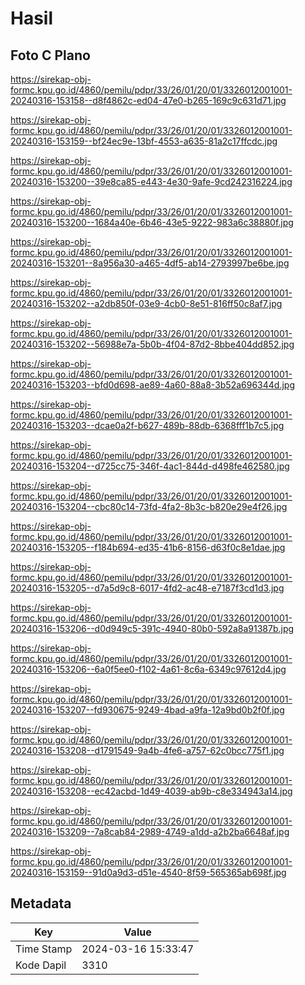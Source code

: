 # Hasil

## Foto C Plano

https://sirekap-obj-formc.kpu.go.id/4860/pemilu/pdpr/33/26/01/20/01/3326012001001-20240316-153158--d8f4862c-ed04-47e0-b265-169c9c631d71.jpg

https://sirekap-obj-formc.kpu.go.id/4860/pemilu/pdpr/33/26/01/20/01/3326012001001-20240316-153159--bf24ec9e-13bf-4553-a635-81a2c17ffcdc.jpg

https://sirekap-obj-formc.kpu.go.id/4860/pemilu/pdpr/33/26/01/20/01/3326012001001-20240316-153200--39e8ca85-e443-4e30-9afe-9cd242316224.jpg

https://sirekap-obj-formc.kpu.go.id/4860/pemilu/pdpr/33/26/01/20/01/3326012001001-20240316-153200--1684a40e-6b46-43e5-9222-983a6c38880f.jpg

https://sirekap-obj-formc.kpu.go.id/4860/pemilu/pdpr/33/26/01/20/01/3326012001001-20240316-153201--8a956a30-a465-4df5-ab14-2793997be6be.jpg

https://sirekap-obj-formc.kpu.go.id/4860/pemilu/pdpr/33/26/01/20/01/3326012001001-20240316-153202--a2db850f-03e9-4cb0-8e51-816ff50c8af7.jpg

https://sirekap-obj-formc.kpu.go.id/4860/pemilu/pdpr/33/26/01/20/01/3326012001001-20240316-153202--56988e7a-5b0b-4f04-87d2-8bbe404dd852.jpg

https://sirekap-obj-formc.kpu.go.id/4860/pemilu/pdpr/33/26/01/20/01/3326012001001-20240316-153203--bfd0d698-ae89-4a60-88a8-3b52a696344d.jpg

https://sirekap-obj-formc.kpu.go.id/4860/pemilu/pdpr/33/26/01/20/01/3326012001001-20240316-153203--dcae0a2f-b627-489b-88db-6368fff1b7c5.jpg

https://sirekap-obj-formc.kpu.go.id/4860/pemilu/pdpr/33/26/01/20/01/3326012001001-20240316-153204--d725cc75-346f-4ac1-844d-d498fe462580.jpg

https://sirekap-obj-formc.kpu.go.id/4860/pemilu/pdpr/33/26/01/20/01/3326012001001-20240316-153204--cbc80c14-73fd-4fa2-8b3c-b820e29e4f26.jpg

https://sirekap-obj-formc.kpu.go.id/4860/pemilu/pdpr/33/26/01/20/01/3326012001001-20240316-153205--f184b694-ed35-41b6-8156-d63f0c8e1dae.jpg

https://sirekap-obj-formc.kpu.go.id/4860/pemilu/pdpr/33/26/01/20/01/3326012001001-20240316-153205--d7a5d9c8-6017-4fd2-ac48-e7187f3cd1d3.jpg

https://sirekap-obj-formc.kpu.go.id/4860/pemilu/pdpr/33/26/01/20/01/3326012001001-20240316-153206--d0d949c5-391c-4940-80b0-592a8a91387b.jpg

https://sirekap-obj-formc.kpu.go.id/4860/pemilu/pdpr/33/26/01/20/01/3326012001001-20240316-153206--6a0f5ee0-f102-4a61-8c6a-6349c97612d4.jpg

https://sirekap-obj-formc.kpu.go.id/4860/pemilu/pdpr/33/26/01/20/01/3326012001001-20240316-153207--fd930675-9249-4bad-a9fa-12a9bd0b2f0f.jpg

https://sirekap-obj-formc.kpu.go.id/4860/pemilu/pdpr/33/26/01/20/01/3326012001001-20240316-153208--d1791549-9a4b-4fe6-a757-62c0bcc775f1.jpg

https://sirekap-obj-formc.kpu.go.id/4860/pemilu/pdpr/33/26/01/20/01/3326012001001-20240316-153208--ec42acbd-1d49-4039-ab9b-c8e334943a14.jpg

https://sirekap-obj-formc.kpu.go.id/4860/pemilu/pdpr/33/26/01/20/01/3326012001001-20240316-153209--7a8cab84-2989-4749-a1dd-a2b2ba6648af.jpg

https://sirekap-obj-formc.kpu.go.id/4860/pemilu/pdpr/33/26/01/20/01/3326012001001-20240316-153159--91d0a9d3-d51e-4540-8f59-565365ab698f.jpg


## Metadata

| Key        | Value               |
| ---------- | ------------------- |
| Time Stamp | 2024-03-16 15:33:47 |
| Kode Dapil | 3310                |



